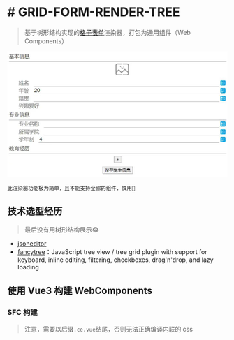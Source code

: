 # # GRID-FORM-RENDER-TREE
> 基于树形结构实现的[格子表单](https://github.com/0604hx/grid-form)渲染器，打包为通用组件（Web Components）

![](../site/public/screenshot/render-tree.webp)

~~~
此渲染器功能极为简单，且不能支持全部的组件，慎用🙂
~~~

## 技术选型经历
> 最后没有用树形结构展示😂

* [jsoneditor](https://github.com/josdejong/jsoneditor)
* [fancytree](https://github.com/mar10/fancytree)：JavaScript tree view / tree grid plugin with support for keyboard, inline editing, filtering, checkboxes, drag'n'drop, and lazy loading


## 使用 Vue3 构建 WebComponents

### SFC 构建
> 注意，需要以后缀`.ce.vue`结尾，否则无法正确编译内联的 css

